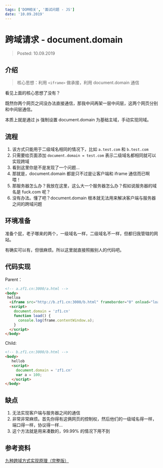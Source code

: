 ```yaml
---
tags: ['DOM相关', '面试问题 - JS']
date: '10.09.2019'
---
```


# 跨域请求 - document.domain

> Posted: 10.09.2019

<Tag />

## 介绍

> 核心思想：利用 `<iframe>` 做承接，利用 document.domain 通信

看见上面的核心思想了没有？

既然你两个网页之间没办法直接通信，那我中间再架一层中间层，这两个网页分别和中间层通信。

本质上就是通过 js 强制设置 document.domain 为基础主域，手动实现同域。

## 流程

1. 该方式只能用于二级域名相同的情况下，比如 `a.test.com` 和 `b.test.com`
2. 只需要给页面添加 `document.domain = test.com` 表示二级域名都相同就可以实现跨域
3. 看到这里你是不是发现了一个问题...
4. 那就是，document.domain 都是只不过是让客户端和 iframe 通信而已啊喂！
5. 那服务器怎么办？我放在这里，这么大一个服务器怎么办？假如说服务器的域名是 fuck.com 呢？
6. 没有办法。懂了吧？document.domain 根本就无法用来解决客户端与服务器之间的跨域问题

## 环境准备

准备个屁，老子哪来的两个，一级域名一样，二级域名不一样，但都归我管辖的网站。

有确实可以有，但很麻烦。所以这里就直接照搬别人的代码吧。

## 代码实现

Parent：

```html
<!-- a.zf1.cn:3000/a.html -->
<body>
 helloa
  <iframe src="http://b.zf1.cn:3000/b.html" frameborder="0" onload="load()" id="frame"></iframe>
  <script>
    document.domain = 'zf1.cn'
    function load() {
      console.log(frame.contentWindow.a);
    }
  </script>
</body>
```

Child:
```html
<!-- b.zf1.cn:3000/b.html -->
<body>
   hellob
   <script>
     document.domain = 'zf1.cn'
     var a = 100;
   </script>
</body>
```

## 缺点

1. 无法实现客户端与服务器之间的通信
2. 非常非常麻烦。首先你得有这俩网页的控制权，然后他们的一级域名得一样，端口得一样，协议得一样...
3. 这个方法就是用来凑数的，99.99% 的情况下用不到

## 参考资料

[九种跨域方式实现原理（完整版）](https://juejin.im/post/5c23993de51d457b8c1f4ee1)

<Disqus />